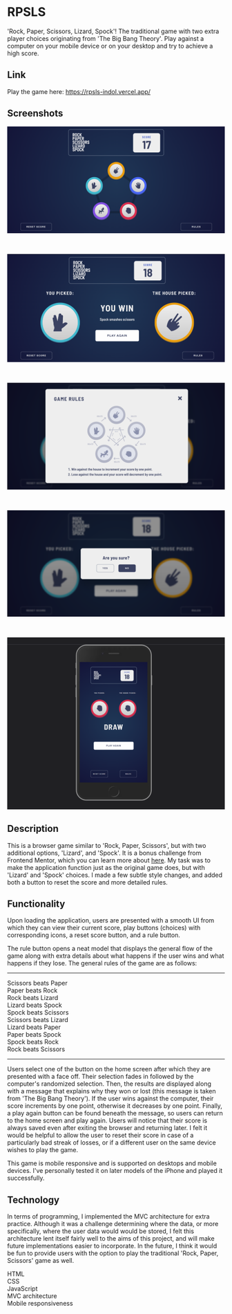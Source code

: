 # RPSLS

'Rock, Paper, Scissors, Lizard, Spock'! The traditional game with two extra player choices originating from 'The Big Bang Theory'. Play against a computer on your mobile device or on your desktop and try to achieve a high score.

## Link

Play the game here: https://rpsls-indol.vercel.app/

## Screenshots

![Screenshot of homescreen on desktop](./src/img/screenshots/homescreen-desktop.png)

<br>

![Screenshot of face off on desktop](./src/img/screenshots/face-off-view-desktop.png)

<br>

![Screenshot of rule modal](./src/img/screenshots/rules-desktop.png)

<br>

![Screenshot of reset score modal](./src/img/screenshots/reset-score-desktop.png)

<br>

![Screenshot of face off on mobile](./src/img/screenshots/face-off-view-mobile.png)

## Description

This is a browser game similar to 'Rock, Paper, Scissors', but with two additional options, 'Lizard', and 'Spock'. It is a bonus challenge from Frontend Mentor, which you can learn more about [here](https://www.frontendmentor.io/challenges/rock-paper-scissors-game-pTgwgvgH). My task was to make the application function just as the original game does, but with 'Lizard' and 'Spock' choices. I made a few subtle style changes, and added both a button to reset the score and more detailed rules.

## Functionality

Upon loading the application, users are presented with a smooth UI from which they can view their current score, play buttons (choices) with corresponding icons, a reset score button, and a rule button.

The rule button opens a neat model that displays the general flow of the game along with extra details about what happens if the user wins and what happens if they lose. The general rules of the game are as follows:

<hr>
Scissors beats Paper
<br>
Paper beats Rock
<br>
Rock beats Lizard
<br>
Lizard beats Spock
<br>
Spock beats Scissors
<br>
Scissors beats Lizard
<br>
Lizard beats Paper
<br>
Paper beats Spock
<br>
Spock beats Rock
<br>
Rock beats Scissors
<hr>

Users select one of the button on the home screen after which they are presented with a face off. Their selection fades in followed by the computer's randomized selection. Then, the results are displayed along with a message that explains why they won or lost (this message is taken from 'The Big Bang Theory'). If the user wins against the computer, their score increments by one point, otherwise it decreases by one point. Finally, a play again button can be found beneath the message, so users can return to the home screen and play again. Users will notice that their score is always saved even after exiting the browser and returning later. I felt it would be helpful to allow the user to reset their score in case of a particularly bad streak of losses, or if a different user on the same device wishes to play the game.

This game is mobile responsive and is supported on desktops and mobile devices. I've personally tested it on later models of the iPhone and played it successfully.

## Technology

In terms of programming, I implemented the MVC architecture for extra practice. Although it was a challenge determining where the data, or more specifically, where the user data would would be stored, I felt this architecture lent itself fairly well to the aims of this project, and will make future implementations easier to incorporate. In the future, I think it would be fun to provide users with the option to play the traditional 'Rock, Paper, Scissors' game as well.

HTML
<br>
CSS
<br>
JavaScript
<br>
MVC architecture
<br>
Mobile responsiveness


